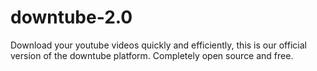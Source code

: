 # downtube-2.0
Download your youtube videos quickly and efficiently, this is our official version of the downtube platform. Completely open source and free.
